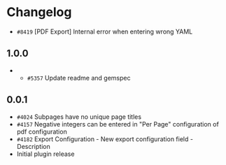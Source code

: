 <!---- copyright
OpenProject PDF Export Plugin

Copyright (C)2014 the OpenProject Foundation (OPF)

This program is free software; you can redistribute it and/or modify it under
the terms of the GNU General Public License version 3.

This program is free software; you can redistribute it and/or
modify it under the terms of the GNU General Public License
as published by the Free Software Foundation; either version 2
of the License, or (at your option) any later version.

This program is distributed in the hope that it will be useful,
but WITHOUT ANY WARRANTY; without even the implied warranty of
MERCHANTABILITY or FITNESS FOR A PARTICULAR PURPOSE.  See the
GNU General Public License for more details.

You should have received a copy of the GNU General Public License
along with this program; if not, write to the Free Software
Foundation, Inc., 51 Franklin Street, Fifth Floor, Boston, MA  02110-1301, USA.

See doc/COPYRIGHT.md for more details.

++-->

# Changelog

* `#8419` [PDF Export] Internal error when entering wrong YAML

## 1.0.0

* * `#5357` Update readme and gemspec

## 0.0.1

* `#4024` Subpages have no unique page titles
* `#4157` Negative integers can be entered in "Per Page" configuration of pdf configuration
* `#4182` Export Configuration - New export configuration field - Description
* Initial plugin release

